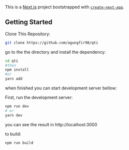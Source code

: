 This is a [Next.js](https://nextjs.org/) project bootstrapped with [`create-next-app`](https://github.com/vercel/next.js/tree/canary/packages/create-next-app).

## Getting Started

Clone This Repository:

```bash
git clone https://github.com/agungfir98/qti

```

go to the the directory and install the dependency:

```bash
cd qti
#then
npm install
#or
yarn add
```

when finished you can start development server bellow:

First, run the development server:

```bash
npm run dev
# or
yarn dev
```

you can see the result in http://localhost:3000

to build:

```bash
npm run build
```
